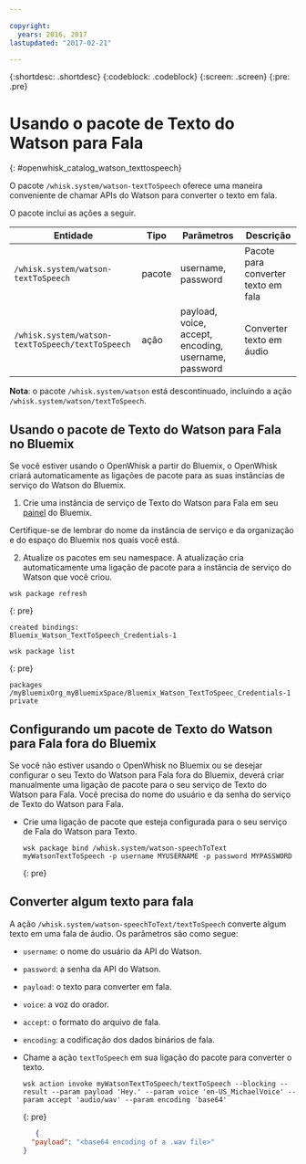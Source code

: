 ```yaml
---

copyright:
  years: 2016, 2017
lastupdated: "2017-02-21"

---
```


{:shortdesc: .shortdesc}
{:codeblock: .codeblock}
{:screen: .screen}
{:pre: .pre}

# Usando o pacote de Texto do Watson para Fala
{: #openwhisk_catalog_watson_texttospeech}

O pacote `/whisk.system/watson-textToSpeech` oferece uma maneira conveniente de chamar APIs do Watson para converter o texto em fala.

O pacote inclui as ações a seguir.

| Entidade | Tipo | Parâmetros | Descrição |
| --- | --- | --- | --- |
| `/whisk.system/watson-textToSpeech` | pacote | username, password | Pacote para converter texto em fala |
| `/whisk.system/watson-textToSpeech/textToSpeech` | ação | payload, voice, accept, encoding, username, password | Converter texto em áudio |

**Nota**: o pacote `/whisk.system/watson` está descontinuado, incluindo a ação `/whisk.system/watson/textToSpeech`.

## Usando o pacote de Texto do Watson para Fala no Bluemix

Se você estiver usando o OpenWhisk a partir do Bluemix, o OpenWhisk criará automaticamente as ligações de pacote para as suas instâncias de serviço do Watson
do Bluemix.

1. Crie uma instância de serviço de Texto do Watson para Fala em seu [painel](http://console.ng.Bluemix.net) do Bluemix.
  
  Certifique-se de lembrar do nome da instância de serviço e da organização e do espaço do Bluemix nos quais você está.
  
2. Atualize os pacotes em seu namespace. A atualização cria automaticamente uma ligação de pacote para a instância de serviço do Watson que você criou.
  
  ```
  wsk package refresh
  ```
  {: pre}
  ```
  created bindings:
  Bluemix_Watson_TextToSpeech_Credentials-1
  ```
  ```
  wsk package list
  ```
  {: pre}
  ```
  packages
  /myBluemixOrg_myBluemixSpace/Bluemix_Watson_TextToSpeec_Credentials-1 private
  ```
  
  
## Configurando um pacote de Texto do Watson para Fala fora do Bluemix

Se você não estiver usando o OpenWhisk no Bluemix ou se desejar configurar o seu Texto do Watson para Fala fora do Bluemix, deverá criar manualmente uma ligação
de pacote para o seu serviço de Texto do Watson para Fala. Você precisa do nome do usuário e da senha do serviço de Texto do Watson para Fala.

- Crie uma ligação de pacote que esteja configurada para o seu serviço de Fala do Watson para Texto.
  
  ```
  wsk package bind /whisk.system/watson-speechToText myWatsonTextToSpeech -p username MYUSERNAME -p password MYPASSWORD
  ```
  {: pre}
  

## Converter algum texto para fala

A ação `/whisk.system/watson-speechToText/textToSpeech` converte algum texto em uma fala de áudio. Os parâmetros são como segue:

- `username`: o nome do usuário da API do Watson.
- `password`: a senha da API do Watson.
- `payload`: o texto para converter em fala.
- `voice`: a voz do orador.
- `accept`: o formato do arquivo de fala.
- `encoding`: a codificação dos dados binários de fala.


- Chame a ação `textToSpeech` em sua ligação do pacote para converter o texto.
  
  ```
  wsk action invoke myWatsonTextToSpeech/textToSpeech --blocking --result --param payload 'Hey.' --param voice 'en-US_MichaelVoice' --param accept 'audio/wav' --param encoding 'base64'
  ```
  {: pre}
  ```json
     {
    "payload": "<base64 encoding of a .wav file>"
  }
  ```
  

